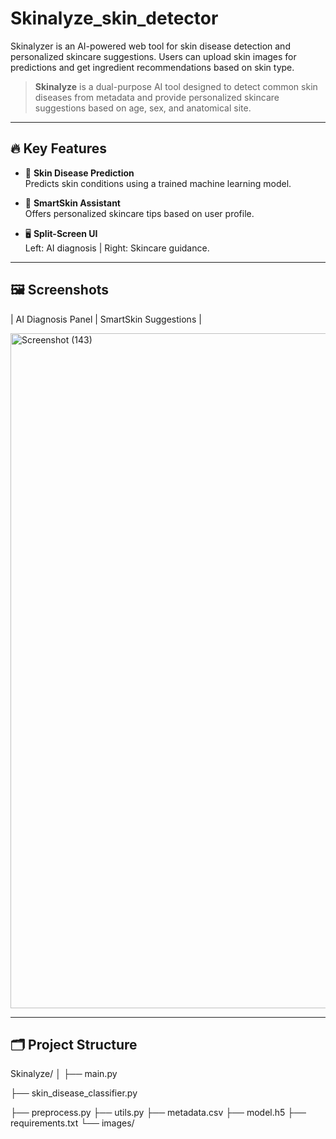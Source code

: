 # Skinalyze_skin_detector
Skinalyzer is an AI-powered web tool for skin disease detection and personalized skincare suggestions. Users can upload skin images for predictions and get ingredient recommendations based on skin type.

> **Skinalyze** is a dual-purpose AI tool designed to detect common skin diseases from metadata and provide personalized skincare suggestions based on age, sex, and anatomical site.

---

## 🔥 Key Features

- 🔬 **Skin Disease Prediction**   
  Predicts skin conditions using a trained machine learning model.

- 🧴 **SmartSkin Assistant**  
  Offers personalized skincare tips based on user profile.

- 🖥️ **Split-Screen UI**  
  Left: AI diagnosis | Right: Skincare guidance.

---

## 🖼️ Screenshots

| AI Diagnosis Panel | SmartSkin Suggestions |

<img width="1920" height="1080" alt="Screenshot (143)" src="https://github.com/user-attachments/assets/da149e3a-7c37-448f-88ea-623dad84ae8d" />









---

## 🗂️ Project Structure
Skinalyze/
│
├── main.py

├── skin_disease_classifier.py

├── preprocess.py
├── utils.py
├── metadata.csv
├── model.h5
├── requirements.txt
└── images/

